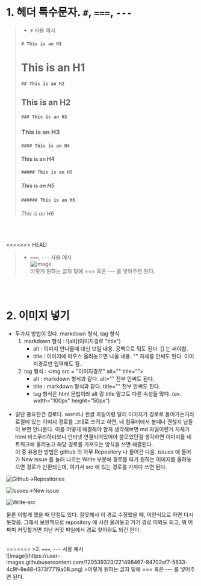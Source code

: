 # 1. 헤더 특수문자. <code>#</code>, <code>===</code>, <code>---</code>  
>* <code>#</code> 사용 예시<br>
>#### <code># This is an H1</code>
># This is an H1
>#### <code>## This is an H2</code>
>## This is an H2
>#### <code>### This is an H3</code>
>### This is an H3
>#### <code>#### This is an H4</code>
>#### This is an H4
>#### <code>##### This is an H5</code>
>##### This is an H5
>#### <code>###### This is an H6</code>
>###### This is an H6
<br><br>
<<<<<<< HEAD
> * <code>===</code>, <code>---</code> 사용 예시<br>
![image](https://user-images.githubusercontent.com/120539323/221498467-94702af7-5833-4c9f-9e48-f373f7719a08.png)  
>이렇게 원하는 글자 밑에 === 혹은 --- 를 넣어주면 된다.

<br><br>
# 2. 이미지 넣기

* 두가지 방법이 있다. markdown 형식, tag 형식<br>
    1. markdown 형식 : \!\[alt](이미지경로 "title")
        - alt : 이미지 안나올때 대신 보일 내용. 공백으로 둬도 된다. [] 는 써야함.
        - title : 이미지에 마우스 올려놓으면 나올 내용. "" 자체를 안써도 된다. 이미지경로만 입력해도 됨.  
    2. tag 형식 : \<img src = "이미지경로" alt="" title="">
        - alt : markdown 형식과 같다. alt="" 전부 안써도 된다.
        - title : markdown 형식과 같다. title="" 전부 안써도 된다.
        - tag 형식은 html 문법이라 alt 랑 title 말고도 다른 속성들 많다. (ex. width="100px" height="50px")
<br><br>
* 일단 중요한건 경로다. world나 한글 파일이랑 달리 이미지가 경로로 들어가는거라 로컬에 있는 이미지 경로를 그대로 쓰려고 하면, 내 컴퓨터에서 볼때나 괜찮지 남들이 보면 안나온다. 이를 어떻게 해결해야 할까 생각해보면 md 파일이란거 자체가 html 비스무리하다보니 인터넷 연결되어있어야 쓸모있단걸 생각하면 이미지를 네트워크에 올려놓고 해당 경로를 가져오는 방식을 쓰면 해결된다.<br>
이 중 유용한 방법은 github 의 아무 Repository 나 들어간 다음. issues 에 들어가 New issue 를 눌러 나오는 Write 부분에 경로를 따기 원하는 이미지를 올려놓으면 경로가 반환되는데, 여기서 src 에 있는 경로를 가져다 쓰면 된다.


<img src="https://user-images.githubusercontent.com/120539323/221552606-e5d28e85-c2db-4b40-b763-1e929fec2741.png" alt="Github->Repositories">

![Issues->New issue](https://user-images.githubusercontent.com/120539323/221552284-51f4b7e7-ab37-4024-8ce6-a35f8fee8f41.png)

<img src="https://user-images.githubusercontent.com/120539323/221564314-b1a87d7d-010b-4a91-a1ed-b3e2921cd736.png" alt="Write-src">

물론 이렇게 했을 때 단점도 있다. 잘못해서 이 경로 수정했을 때, 이런식으로 하면 다시 못찾음. 그래서 보완책으로 repository 에 사진 올려놓고 거기 경로 따와도 되고, 뭐 어짜피 커밋할거면 지난 커밋 파일에서 경로 찾아와도 되긴 한다.

<br>
=======
>2. <code>===</code>, <code>---</code> 사용 예시<br>
![image](https://user-images.githubusercontent.com/120539323/221498467-94702af7-5833-4c9f-9e48-f373f7719a08.png)  
>이렇게 원하는 글자 밑에 === 혹은 --- 를 넣어주면 된다.
<br><br>
